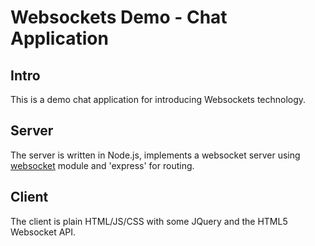 # Websockets Demo - Chat Application

## Intro
This is a demo chat application for introducing Websockets technology.

## Server
The server is written in Node.js, implements a websocket server using [websocket](https://www.npmjs.com/package/websocket) module and 'express' for routing.

## Client
The client is plain HTML/JS/CSS with some JQuery and the HTML5 Websocket API.


